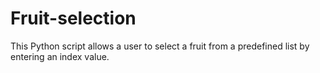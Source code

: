 # Fruit-selection
This Python script allows a user to select a fruit from a predefined list by entering an index value.
